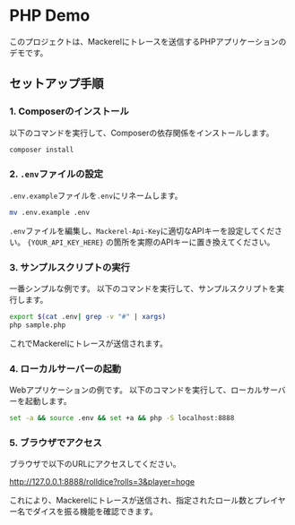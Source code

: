 # PHP Demo

このプロジェクトは、Mackerelにトレースを送信するPHPアプリケーションのデモです。

## セットアップ手順

### 1. Composerのインストール

以下のコマンドを実行して、Composerの依存関係をインストールします。

```bash
composer install
```

### 2. `.env`ファイルの設定

`.env.example`ファイルを`.env`にリネームします。

```bash
mv .env.example .env
```

`.env`ファイルを編集し、`Mackerel-Api-Key`に適切なAPIキーを設定してください。
`{YOUR_API_KEY_HERE}` の箇所を実際のAPIキーに置き換えてください。

### 3. サンプルスクリプトの実行
一番シンプルな例です。
以下のコマンドを実行して、サンプルスクリプトを実行します。

```bash
export $(cat .env| grep -v "#" | xargs)
php sample.php
```

これでMackerelにトレースが送信されます。

### 4. ローカルサーバーの起動

Webアプリケーションの例です。
以下のコマンドを実行して、ローカルサーバーを起動します。

```bash
set -a && source .env && set +a && php -S localhost:8888
```

### 5. ブラウザでアクセス

ブラウザで以下のURLにアクセスしてください。

http://127.0.0.1:8888/rolldice?rolls=3&player=hoge

これにより、Mackerelにトレースが送信され、指定されたロール数とプレイヤー名でダイスを振る機能を確認できます。
